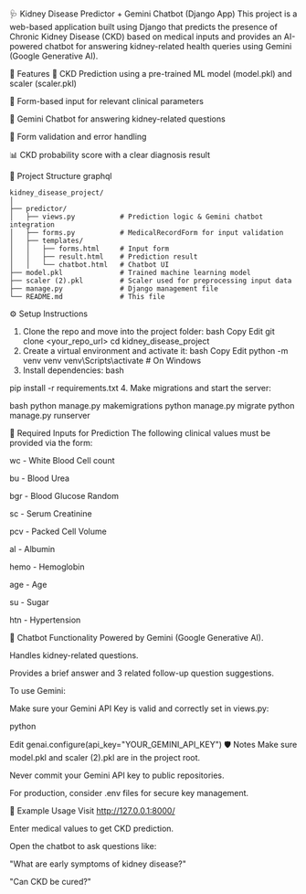 🩺 Kidney Disease Predictor + Gemini Chatbot (Django App)
This project is a web-based application built using Django that predicts the presence of Chronic Kidney Disease (CKD) based on medical inputs and provides an AI-powered chatbot for answering kidney-related health queries using Gemini (Google Generative AI).


📌 Features
🧠 CKD Prediction using a pre-trained ML model (model.pkl) and scaler (scaler.pkl)

🩻 Form-based input for relevant clinical parameters

💬 Gemini Chatbot for answering kidney-related questions

🔐 Form validation and error handling

📊 CKD probability score with a clear diagnosis result

📁 Project Structure
    graphql
    
    kidney_disease_project/
    │
    ├── predictor/
    │   ├── views.py           # Prediction logic & Gemini chatbot integration
    │   ├── forms.py           # MedicalRecordForm for input validation
    │   ├── templates/
    │   │   ├── forms.html     # Input form
    │   │   ├── result.html    # Prediction result
    │   │   └── chatbot.html   # Chatbot UI
    ├── model.pkl              # Trained machine learning model
    ├── scaler (2).pkl         # Scaler used for preprocessing input data
    ├── manage.py              # Django management file
    └── README.md              # This file
⚙️ Setup Instructions
1. Clone the repo and move into the project folder:
bash
Copy
Edit
git clone <your_repo_url>
cd kidney_disease_project
2. Create a virtual environment and activate it:
bash
Copy
Edit
python -m venv venv
venv\Scripts\activate  # On Windows
3. Install dependencies:
bash

pip install -r requirements.txt
4. Make migrations and start the server:

bash
python manage.py makemigrations
python manage.py migrate
python manage.py runserver

🧪 Required Inputs for Prediction
The following clinical values must be provided via the form:

wc - White Blood Cell count

bu - Blood Urea

bgr - Blood Glucose Random

sc - Serum Creatinine

pcv - Packed Cell Volume

al - Albumin

hemo - Hemoglobin

age - Age

su - Sugar

htn - Hypertension

💬 Chatbot Functionality
Powered by Gemini (Google Generative AI).

Handles kidney-related questions.

Provides a brief answer and 3 related follow-up question suggestions.

To use Gemini:

Make sure your Gemini API Key is valid and correctly set in views.py:

python

Edit
genai.configure(api_key="YOUR_GEMINI_API_KEY")
🛡️ Notes
Make sure model.pkl and scaler (2).pkl are in the project root.

Never commit your Gemini API key to public repositories.

For production, consider .env files for secure key management.

🧠 Example Usage
Visit http://127.0.0.1:8000/

Enter medical values to get CKD prediction.

Open the chatbot to ask questions like:

"What are early symptoms of kidney disease?"

"Can CKD be cured?"

